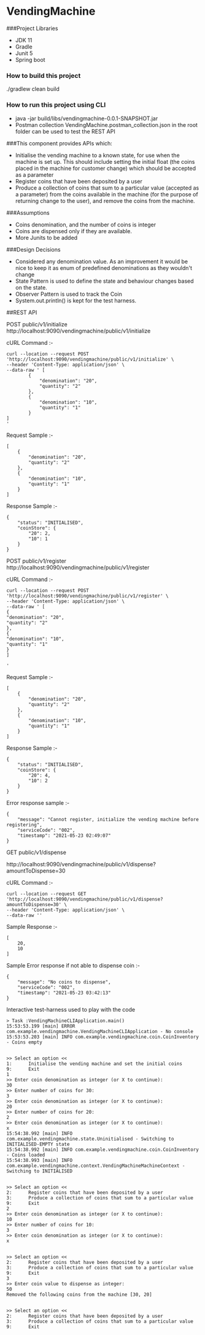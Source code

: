 # VendingMachine

###Project Libraries 
* JDK 11
* Gradle 
* Junit 5
* Spring boot

### How to build this project
./gradlew clean build

### How to run this project using CLI
* java -jar build/libs/vendingmachine-0.0.1-SNAPSHOT.jar
* Postman collection VendingMachine.postman_collection.json in the root folder can be used to test the REST API


###This component provides APIs which:
*	Initialise the vending machine to a known state, for use when the machine is set up. This should include setting the initial float (the coins placed in the machine for customer change) which should be accepted as a parameter
*	Register coins that have been deposited by a user
*	Produce a collection of coins that sum to a particular value (accepted as a parameter) from the coins available in the machine (for the purpose of returning change to the user), and remove the coins from the machine.

###Assumptions
* Coins denomination, and the number of coins is integer
* Coins are dispensed only if they are available.
* More Junits to be added

###Design Decisions
* Considered any denomination value. As an improvement it would be nice to keep it as enum of predefined denominations as they wouldn't change
* State Pattern is used to define the state and behaviour changes based on the state.
* Observer Pattern is used to track the Coin
* System.out.println() is kept for the test harness.

##REST API 

POST public/v1/initialize
http://localhost:9090/vendingmachine/public/v1/initialize

cURL Command :-
````
curl --location --request POST 'http://localhost:9090/vendingmachine/public/v1/initialize' \
--header 'Content-Type: application/json' \
--data-raw ' [
        {
            "denomination": "20",
            "quantity": "2"
        },
        {
            "denomination": "10",
            "quantity": "1"
        }
]
'
````
Request Sample :-
````
[
    {
        "denomination": "20",
        "quantity": "2"
    },
    {
        "denomination": "10",
        "quantity": "1"
    }
]
````
Response Sample :-
````
{
    "status": "INITIALISED",
    "coinStore": {
        "20": 2,
        "10": 1
    }
}
````
POST public/v1/register
http://localhost:9090/vendingmachine/public/v1/register

cURL Command :-
````
curl --location --request POST 'http://localhost:9090/vendingmachine/public/v1/register' \
--header 'Content-Type: application/json' \
--data-raw ' [
{
"denomination": "20",
"quantity": "2"
},
{
"denomination": "10",
"quantity": "1"
}
]

'
````
Request Sample :-
````
[
    {
        "denomination": "20",
        "quantity": "2"
    },
    {
        "denomination": "10",
        "quantity": "1"
    }
]
````
Response Sample :-
````
{
    "status": "INITIALISED",
    "coinStore": {
        "20": 4,
        "10": 2
    }
}
````

Error response sample :-
````
{
    "message": "Cannot register, initialize the vending machine before registering",
    "serviceCode": "002",
    "timestamp": "2021-05-23 02:49:07"
}
````
GET public/v1/dispense

http://localhost:9090/vendingmachine/public/v1/dispense?amountToDispense=30

cURL Command :-
````
curl --location --request GET 'http://localhost:9090/vendingmachine/public/v1/dispense?amountToDispense=30' \
--header 'Content-Type: application/json' \
--data-raw ''
````
Sample Response :-
````
[
    20,
    10
]
````
Sample Error response if not able to dispense coin :- 
````
{
    "message": "No coins to dispense",
    "serviceCode": "002",
    "timestamp": "2021-05-23 03:42:13"
}
````

Interactive test-harness used to play with the code

    > Task :VendingMachineCLIApplication.main()
    15:53:53.199 [main] ERROR com.example.vendingmachine.VendingMachineCLIApplication - No console
    15:53:53.203 [main] INFO com.example.vendingmachine.coin.CoinInventory - Coins empty
    
    
    >> Select an option <<
    1:      Initialise the vending machine and set the initial coins
    9:      Exit
    1
    >> Enter coin denomination as integer (or X to continue):
    30
    >> Enter number of coins for 30:
    3
    >> Enter coin denomination as integer (or X to continue):
    20
    >> Enter number of coins for 20:
    2
    >> Enter coin denomination as integer (or X to continue):
    x
    15:54:38.992 [main] INFO com.example.vendingmachine.state.Uninitialised - Switching to INITIALISED-EMPTY state
    15:54:38.992 [main] INFO com.example.vendingmachine.coin.CoinInventory - Coins loaded
    15:54:38.993 [main] INFO com.example.vendingmachine.context.VendingMachineMachineContext - Switching to INITIALISED
    
    
    >> Select an option <<
    2:      Register coins that have been deposited by a user
    3:      Produce a collection of coins that sum to a particular value
    9:      Exit
    2
    >> Enter coin denomination as integer (or X to continue):
    10
    >> Enter number of coins for 10:
    3
    >> Enter coin denomination as integer (or X to continue):
    x
    
    
    >> Select an option <<
    2:      Register coins that have been deposited by a user
    3:      Produce a collection of coins that sum to a particular value
    9:      Exit
    3
    >> Enter coin value to dispense as integer:
    50
    Removed the following coins from the machine [30, 20]
    
    
    >> Select an option <<
    2:      Register coins that have been deposited by a user
    3:      Produce a collection of coins that sum to a particular value
    9:      Exit
